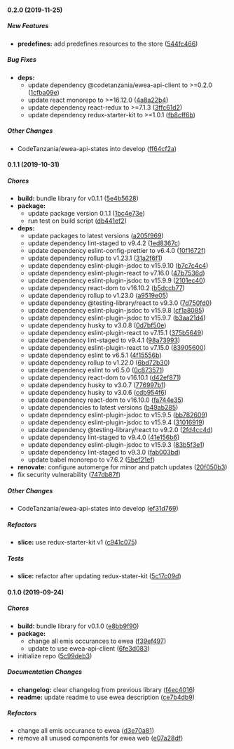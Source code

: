 #### 0.2.0 (2019-11-25)

##### New Features

* **predefines:**  add predefines resources to the store ([544fc466](https://github.com/CodeTanzania/ewea-api-states/commit/544fc4666a1893e56a193416f29f4ae2ad98f837))

##### Bug Fixes

* **deps:**
  *  update dependency @codetanzania/ewea-api-client to >=0.2.0 ([1cfba09e](https://github.com/CodeTanzania/ewea-api-states/commit/1cfba09e594d9a0626e834e941a3f74c6ee4705f))
  *  update react monorepo to >=16.12.0 ([4a8a22b4](https://github.com/CodeTanzania/ewea-api-states/commit/4a8a22b4b2d4e34aeb5fa2d0ca48bb20dd10f3ba))
  *  update dependency react-redux to >=7.1.3 ([3ffc61d2](https://github.com/CodeTanzania/ewea-api-states/commit/3ffc61d2a3e3476899480b6941e302c8595631d6))
  *  update dependency redux-starter-kit to >=1.0.1 ([fb8cff6b](https://github.com/CodeTanzania/ewea-api-states/commit/fb8cff6bcaa5e9e93cba7186412c99f4625388f7))

##### Other Changes

* CodeTanzania/ewea-api-states into develop ([ff64cf2a](https://github.com/CodeTanzania/ewea-api-states/commit/ff64cf2a10b06411cd1bf321b3ad4a357ab81612))

#### 0.1.1 (2019-10-31)

##### Chores

* **build:**  bundle library for v0.1.1 ([5e4b5628](https://github.com/CodeTanzania/ewea-api-states/commit/5e4b56284529f93a374f3ee6c394977bb879fdbd))
* **package:**
  *  update package version 0.1.1 ([1bc4e73e](https://github.com/CodeTanzania/ewea-api-states/commit/1bc4e73e08e8af513b12d711d8c68f86f61502aa))
  *  run test on build script ([db441ef2](https://github.com/CodeTanzania/ewea-api-states/commit/db441ef236db3d2ce9ffb9ed826a2fd8f20af6b7))
* **deps:**
  *  update packages to latest versions ([a205f969](https://github.com/CodeTanzania/ewea-api-states/commit/a205f9693a0fd8fc378f4e95c80287eed0f540f4))
  *  update dependency lint-staged to v9.4.2 ([1ed8367c](https://github.com/CodeTanzania/ewea-api-states/commit/1ed8367c19adc3488a13940623ef46a1e28c1001))
  *  update dependency eslint-config-prettier to v6.4.0 ([10f1672f](https://github.com/CodeTanzania/ewea-api-states/commit/10f1672fc73809c9a19a5ca3eee86e31efa2eaaa))
  *  update dependency rollup to v1.23.1 ([31a2f6f1](https://github.com/CodeTanzania/ewea-api-states/commit/31a2f6f1b58442b063cb21872181d091589f386f))
  *  update dependency eslint-plugin-jsdoc to v15.9.10 ([b7c7c4c4](https://github.com/CodeTanzania/ewea-api-states/commit/b7c7c4c432591feca140aa0fde9bc03f113430f5))
  *  update dependency eslint-plugin-react to v7.16.0 ([47b7536d](https://github.com/CodeTanzania/ewea-api-states/commit/47b7536d618532685c89cb7d059eb97443650bd1))
  *  update dependency eslint-plugin-jsdoc to v15.9.9 ([2101ec40](https://github.com/CodeTanzania/ewea-api-states/commit/2101ec40ba76ec411b116c5031ac2aa6d1c9c45a))
  *  update dependency react-dom to v16.10.2 ([b5dccb77](https://github.com/CodeTanzania/ewea-api-states/commit/b5dccb77bb9987ddb507f163226c14449ef56b9f))
  *  update dependency rollup to v1.23.0 ([a9519e05](https://github.com/CodeTanzania/ewea-api-states/commit/a9519e05aa65c2b99cf682fff3df4bf0f27612ff))
  *  update dependency @testing-library/react to v9.3.0 ([7d750fd0](https://github.com/CodeTanzania/ewea-api-states/commit/7d750fd0582215e5ab80a08fdfd5afe0818b9486))
  *  update dependency eslint-plugin-jsdoc to v15.9.8 ([cf1a8085](https://github.com/CodeTanzania/ewea-api-states/commit/cf1a8085c0d8e19bdd040d2fbfa9e18712ad94fa))
  *  update dependency eslint-plugin-jsdoc to v15.9.7 ([b3aa21d4](https://github.com/CodeTanzania/ewea-api-states/commit/b3aa21d4c4e531d601c9d401e870f1d1fc5aa409))
  *  update dependency husky to v3.0.8 ([0d7bf50e](https://github.com/CodeTanzania/ewea-api-states/commit/0d7bf50edb20bcd4ae418159de9a24de2edabe87))
  *  update dependency eslint-plugin-react to v7.15.1 ([375b5649](https://github.com/CodeTanzania/ewea-api-states/commit/375b564957e79d7a2cbc5ad5760571299ac80055))
  *  update dependency lint-staged to v9.4.1 ([98a73993](https://github.com/CodeTanzania/ewea-api-states/commit/98a73993533381d7f8b5201bc104a7f3f0f81a74))
  *  update dependency eslint-plugin-react to v7.15.0 ([83905600](https://github.com/CodeTanzania/ewea-api-states/commit/8390560030383fc69a6ee73083c48ff0e44657ed))
  *  update dependency eslint to v6.5.1 ([4f15556b](https://github.com/CodeTanzania/ewea-api-states/commit/4f15556babd826da0d059d75e5368d0b90852ffb))
  *  update dependency rollup to v1.22.0 ([6bd72b30](https://github.com/CodeTanzania/ewea-api-states/commit/6bd72b3059e7f0d85daa41850bf57eb757d32ed0))
  *  update dependency eslint to v6.5.0 ([0c873571](https://github.com/CodeTanzania/ewea-api-states/commit/0c873571e5c1beb5414cb4a324a2f8bc058767ec))
  *  update dependency react-dom to v16.10.1 ([d42ef871](https://github.com/CodeTanzania/ewea-api-states/commit/d42ef8716e18735776fc75cba573b9dc10616112))
  *  update dependency husky to v3.0.7 ([776997b1](https://github.com/CodeTanzania/ewea-api-states/commit/776997b1c5720c658fdf9e37520fdbe8329479e6))
  *  update dependency husky to v3.0.6 ([cdb954f6](https://github.com/CodeTanzania/ewea-api-states/commit/cdb954f655a9538b5103c040f33b1b95e106df9e))
  *  update dependency react-dom to v16.10.0 ([fa744e35](https://github.com/CodeTanzania/ewea-api-states/commit/fa744e35d1581e00ecf64c66df274df24c565b7d))
  *  update dependencies to latest versions ([b49ab285](https://github.com/CodeTanzania/ewea-api-states/commit/b49ab28531836be3b7d1bf7208febf94f6fd558f))
  *  update dependency eslint-plugin-jsdoc to v15.9.5 ([bb782609](https://github.com/CodeTanzania/ewea-api-states/commit/bb7826098efe808dc6885ba3314fad7ca6105ed6))
  *  update dependency eslint-plugin-jsdoc to v15.9.4 ([31016919](https://github.com/CodeTanzania/ewea-api-states/commit/310169198b763b1fc8ff52aa2e781019fff5773b))
  *  update dependency @testing-library/react to v9.2.0 ([2fd4cc4d](https://github.com/CodeTanzania/ewea-api-states/commit/2fd4cc4d3aaa84cac93bf40bf8abe373d0146e63))
  *  update dependency lint-staged to v9.4.0 ([41e156b6](https://github.com/CodeTanzania/ewea-api-states/commit/41e156b66795fd6d4d1ef4da320448e1b93adb55))
  *  update dependency eslint-plugin-jsdoc to v15.9.3 ([83b5f3e1](https://github.com/CodeTanzania/ewea-api-states/commit/83b5f3e111042931bdd13176adbaad7cb88eecb7))
  *  update dependency lint-staged to v9.3.0 ([fab003bd](https://github.com/CodeTanzania/ewea-api-states/commit/fab003bd8c3d26e71193eee24d9838db9f8dd1c3))
  *  update babel monorepo to v7.6.2 ([5bef21ef](https://github.com/CodeTanzania/ewea-api-states/commit/5bef21ef7cd4eee47726646996ce2db2c02bb2c7))
* **renovate:**  configure automerge for minor and patch updates ([20f050b3](https://github.com/CodeTanzania/ewea-api-states/commit/20f050b3610280fb9a38190af9bc4269a45f27f4))
*  fix security vulnerability ([747db87f](https://github.com/CodeTanzania/ewea-api-states/commit/747db87f12e722019d26699b1fe45bee164ad28e))

##### Other Changes

* CodeTanzania/ewea-api-states into develop ([ef31d769](https://github.com/CodeTanzania/ewea-api-states/commit/ef31d769f32d2e0d945dbe621352bea16d38768b))

##### Refactors

* **slice:**  use redux-starter-kit v1 ([c941c075](https://github.com/CodeTanzania/ewea-api-states/commit/c941c075ed8e38f99c985b0f12ac3f8ad18e1135))

##### Tests

* **slice:**  refactor after updating redux-stater-kit ([5c17c09d](https://github.com/CodeTanzania/ewea-api-states/commit/5c17c09d2d021d84185cdde12992d1e95d60f6d1))

#### 0.1.0 (2019-09-24)

##### Chores

* **build:**  bundle library for v0.1.0 ([e8bb9f90](https://github.com/CodeTanzania/ewea-api-states/commit/e8bb9f9028f17194ef1432d3de0f9425d23b2bb7))
* **package:**
  *  change all emis occurances to ewea ([f39ef497](https://github.com/CodeTanzania/ewea-api-states/commit/f39ef49788b88a173686d07139cecfe68c80789a))
  *  update to use ewea-api-client ([6fe3d083](https://github.com/CodeTanzania/ewea-api-states/commit/6fe3d0835b933183e0634663ba6f0f43f3f14c69))
*  initialize repo ([5c99deb3](https://github.com/CodeTanzania/ewea-api-states/commit/5c99deb3ca08361e5100bc94bf2dbe5021559b45))

##### Documentation Changes

* **changelog:**  clear changelog from previous library ([f4ec4016](https://github.com/CodeTanzania/ewea-api-states/commit/f4ec4016a80d4f674f20d020498974a62aa90986))
* **readme:**  update readme to use ewea description ([ce7b4db9](https://github.com/CodeTanzania/ewea-api-states/commit/ce7b4db95173274ae3df95fda07e3536e751bc6d))

##### Refactors

*  change all emis occurance to ewea ([d3e70a81](https://github.com/CodeTanzania/ewea-api-states/commit/d3e70a81e33aafb5ea95a9740bab252c0a7f0827))
*  remove all unused components for ewea web ([e07a28df](https://github.com/CodeTanzania/ewea-api-states/commit/e07a28dfbc0d9cfad9f8a080e3c813fbf0a1914c))

